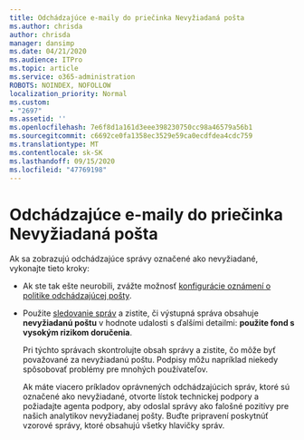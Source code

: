 ```yaml
---
title: Odchádzajúce e-maily do priečinka Nevyžiadaná pošta
ms.author: chrisda
author: chrisda
manager: dansimp
ms.date: 04/21/2020
ms.audience: ITPro
ms.topic: article
ms.service: o365-administration
ROBOTS: NOINDEX, NOFOLLOW
localization_priority: Normal
ms.custom:
- "2697"
ms.assetid: ''
ms.openlocfilehash: 7e6f8d1a161d3eee398230750cc98a46579a56b1
ms.sourcegitcommit: c6692ce0fa1358ec3529e59ca0ecdfdea4cdc759
ms.translationtype: MT
ms.contentlocale: sk-SK
ms.lasthandoff: 09/15/2020
ms.locfileid: "47769198"
---
```

# <a name="outbound-email-to-junk-email-folder"></a>Odchádzajúce e-maily do priečinka Nevyžiadaná pošta

Ak sa zobrazujú odchádzajúce správy označené ako nevyžiadané, vykonajte tieto kroky:

- Ak ste tak ešte neurobili, zvážte možnosť [konfigurácie oznámení o politike odchádzajúcej pošty](https://docs.microsoft.com/microsoft-365/security/office-365-security/configure-the-outbound-spam-policy).

- Použite [sledovanie správ](https://docs.microsoft.com/microsoft-365/security/office-365-security/message-trace-scc) a zistite, či výstupná správa obsahuje **nevyžiadanú poštu** v hodnote udalosti s ďalšími detailmi: **použite fond s vysokým rizikom doručenia**.

  Pri týchto správach skontrolujte obsah správy a zistite, čo môže byť považované za nevyžiadanú poštu. Podpisy môžu napríklad niekedy spôsobovať problémy pre mnohých používateľov.

  Ak máte viacero príkladov oprávnených odchádzajúcich správ, ktoré sú označené ako nevyžiadané, otvorte lístok technickej podpory a požiadajte agenta podpory, aby odoslal správy ako falošné pozitívy pre našich analytikov nevyžiadanej pošty. Buďte pripravení poskytnúť vzorové správy, ktoré obsahujú všetky hlavičky správ.
